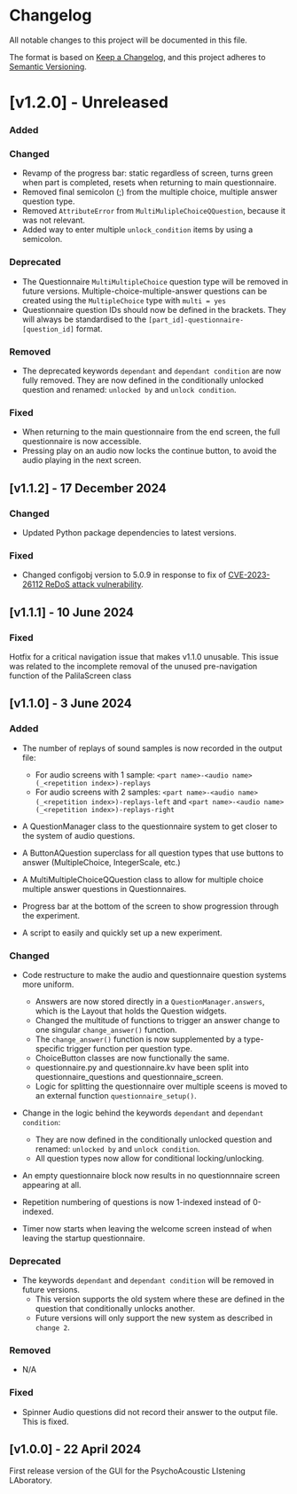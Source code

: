 # Changelog

All notable changes to this project will be documented in this file.

The format is based on [Keep a Changelog](https://keepachangelog.com/en/1.1.0/),
and this project adheres to [Semantic Versioning](https://semver.org/spec/v2.0.0.html).

[//]: # (## [Unreleased])

[//]: # (### Added)

[//]: # (### Changed)

[//]: # (### Deprecated)

[//]: # (### Removed)

[//]: # (### Fixed)

# [v1.2.0] - Unreleased
### Added

### Changed
- Revamp of the progress bar: static regardless of screen, turns green when part is completed, resets when returning to main questionnaire.
- Removed final semicolon \(;\) from the multiple choice, multiple answer question type.
- Removed ```AttributeError``` from ```MultiMulipleChoiceQQuestion```, because it was not relevant.
- Added way to enter multiple ```unlock_condition``` items by using a semicolon.

### Deprecated
- The Questionnaire ```MultiMultipleChoice``` question type will be removed in future versions. Multiple-choice-multiple-answer questions can be created using the ```MultipleChoice``` type with ```multi = yes```
- Questionnaire question IDs should now be defined in the brackets. They will always be standardised to the ```[part_id]-questionnaire-[question_id]``` format. 

### Removed
- The deprecated keywords ```dependant``` and ```dependant condition``` are now fully removed. They are now defined in the conditionally unlocked question and renamed: ```unlocked by``` and ```unlock condition```.

### Fixed
- When returning to the main questionnaire from the end screen, the full questionnaire is now accessible.
- Pressing play on an audio now locks the continue button, to avoid the audio playing in the next screen.


## [v1.1.2] - 17 December 2024

### Changed
- Updated Python package dependencies to latest versions.

### Fixed
- Changed configobj version to 5.0.9 in response to fix of [CVE-2023-26112 ReDoS attack vulnerability](https://nvd.nist.gov/vuln/detail/CVE-2023-26112).


## [v1.1.1] - 10 June 2024

### Fixed
Hotfix for a critical navigation issue that makes v1.1.0 unusable.
This issue was related to the incomplete removal of the unused pre-navigation function of the PalilaScreen class


## [v1.1.0] - 3 June 2024

### Added
- The number of replays of sound samples is now recorded in the output file:
  - For audio screens with 1 sample: ```<part name>-<audio name>(_<repetition index>)-replays```
  - For audio screens with 2 samples: ```<part name>-<audio name>(_<repetition index>)-replays-left``` and 
```<part name>-<audio name>(_<repetition index>)-replays-right```


- A QuestionManager class to the questionnaire system to get closer to the system of audio questions.
- A ButtonAQuestion superclass for all question types that use buttons to answer (MultipleChoice, IntegerScale, etc.)
- A MultiMultipleChoiceQQuestion class to allow for multiple choice multiple answer questions in Questionnaires.
- Progress bar at the bottom of the screen to show progression through the experiment.
- A script to easily and quickly set up a new experiment.
  

### Changed
- Code restructure to make the audio and questionnaire question systems more uniform. 
  - Answers are now stored directly in a ```QuestionManager.answers```, which is the Layout that holds the Question widgets.
  - Changed the multitude of functions to trigger an answer change to one singular ```change_answer()``` function.
  - The ```change_answer()``` function is now supplemented by a type-specific trigger function per question type.
  - ChoiceButton classes are now functionally the same.
  - questionnaire.py and questionnaire.kv have been split into questionnaire_questions and questionnaire_screen.
  - Logic for splitting the questionnaire over multiple sceens is moved to an external function ```questionnaire_setup()```.


- Change in the logic behind the keywords ```dependant``` and ```dependant condition```:
  - They are now defined in the conditionally unlocked question and renamed: ```unlocked by``` and ```unlock condition```.
  - All question types now allow for conditional locking/unlocking.


- An empty questionnaire block now results in no questionnnaire screen appearing at all.
- Repetition numbering of questions is now 1-indexed instead of 0-indexed.
- Timer now starts when leaving the welcome screen instead of when leaving the startup questionnaire.

### Deprecated
- The keywords ```dependant``` and ```dependant condition``` will be removed in future versions.
  - This version supports the old system where these are defined in the question that conditionally unlocks another.
  - Future versions will only support the new system as described in ```change 2```.

### Removed
- N/A

### Fixed
- Spinner Audio questions did not record their answer to the output file. This is fixed.



## [v1.0.0] - 22 April 2024

First release version of the GUI for the PsychoAcoustic LIstening LAboratory.
